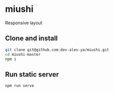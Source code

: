 # miushi
Responsive layout

## Clone and install
```sh
git clone git@github.com:dev-alex-ya/miushi.git
cd miushi-master
npm i
```
    

## Run static server
```sh
npm run serve
```
